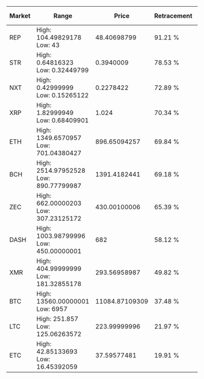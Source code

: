 | Market | Range | Price| Retracement | Doubles to 50% |
| --- | --- | --- | --- | --- |
| REP | High: 104.49829178<br />Low: 43 | 48.40698799 | 91.21 % | 1.52 |
| STR | High: 0.64816323<br />Low: 0.32449799 | 0.3940009 | 78.53 % | 1.23 |
| NXT | High: 0.42999999<br />Low: 0.15265122 | 0.2278422 | 72.89 % | 1.28 |
| XRP | High: 1.82999949<br />Low: 0.68409901 | 1.024 | 70.34 % | 1.23 |
| ETH | High: 1349.6570957<br />Low: 701.04380427 | 896.65094257 | 69.84 % | 1.14 |
| BCH | High: 2514.97952528<br />Low: 890.77799987 | 1391.4182441 | 69.18 % | 1.22 |
| ZEC | High: 662.00000203<br />Low: 307.23125172 | 430.00100006 | 65.39 % | 1.13 |
| DASH | High: 1003.98799996<br />Low: 450.00000001 | 682 | 58.12 % | 1.07 |
| XMR | High: 404.99999999<br />Low: 181.32855178 | 293.56958987 | 49.82 % | 0.00 |
| BTC | High: 13560.00000001<br />Low: 6957 | 11084.87109309 | 37.48 % | 0.00 |
| LTC | High: 251.857<br />Low: 125.06263572 | 223.99999996 | 21.97 % | 0.00 |
| ETC | High: 42.85133693<br />Low: 16.45392059 | 37.59577481 | 19.91 % | 0.00 |
